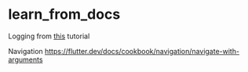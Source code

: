 # learn_from_docs

Logging from [this](https://youtu.be/c5CwHXj21xw) tutorial



Navigation https://flutter.dev/docs/cookbook/navigation/navigate-with-arguments
